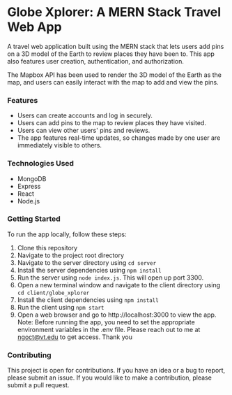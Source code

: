# Globe Xplorer: A MERN Stack Travel Web App
A travel web application built using the MERN stack that lets users add pins on a 3D model of the Earth to review places they have been to. This app also features user creation, authentication, and authorization.

The Mapbox API has been used to render the 3D model of the Earth as the map, and users can easily interact with the map to add and view the pins.

### Features
- Users can create accounts and log in securely.
- Users can add pins to the map to review places they have visited.
- Users can view other users' pins and reviews.
- The app features real-time updates, so changes made by one user are immediately visible to others.

### Technologies Used
- MongoDB
- Express
- React
- Node.js

### Getting Started
To run the app locally, follow these steps:

1. Clone this repository
2. Navigate to the project root directory
3. Navigate to the server directory using `cd server`
4. Install the server dependencies using `npm install`
5. Run the server using `node index.js`. This will open up port 3300.
6. Open a new terminal window and navigate to the client directory using `cd client/globe_xplorer`
7. Install the client dependencies using `npm install`
8. Run the client using `npm start`
9. Open a web browser and go to http://localhost:3000 to view the app.
Note: Before running the app, you need to set the appropriate environment variables in the .env file. Please reach out to me at ngoct@vt.edu to get access. Thank you


### Contributing
This project is open for contributions. If you have an idea or a bug to report, please submit an issue. If you would like to make a contribution, please submit a pull request.